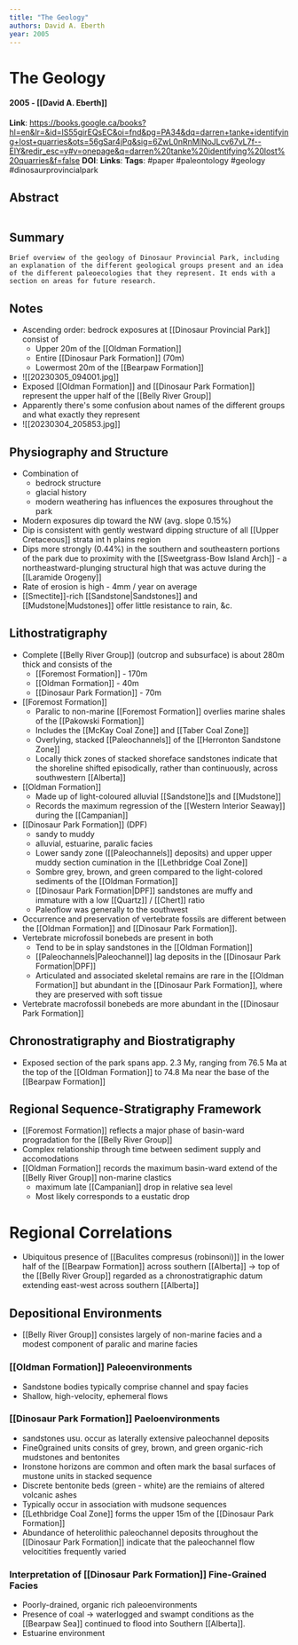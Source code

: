 ```yaml
---
title: "The Geology"
authors: David A. Eberth
year: 2005
---
```

# The Geology
#### 2005 - [[David A. Eberth]]
**Link**: https://books.google.ca/books?hl=en&lr=&id=lS55girEQsEC&oi=fnd&pg=PA34&dq=darren+tanke+identifying+lost+quarries&ots=56gSar4jPq&sig=6ZwL0nRnMlNoJLcv67vL7f--ElY&redir_esc=y#v=onepage&q=darren%20tanke%20identifying%20lost%20quarries&f=false
**DOI**: 
**Links**:
**Tags**: #paper #paleontology #geology #dinosaurprovincialpark 

## Abstract
```

```

## Summary
```
Brief overview of the geology of Dinosaur Provincial Park, including an explanation of the different geological groups present and an idea of the different paleoecologies that they represent. It ends with a section on areas for future research.
```

## Notes
- Ascending order: bedrock exposures at [[Dinosaur Provincial Park]] consist of 
	- Upper 20m of the [[Oldman Formation]]
	- Entire [[Dinosaur Park Formation]] (70m)
	- Lowermost 20m of the [[Bearpaw Formation]]
- ![[20230305_094001.jpg]]
- Exposed [[Oldman Formation]] and [[Dinosaur Park Formation]] represent the upper half of the [[Belly River Group]]
- Apparently there's some confusion about names of the different groups and what exactly they represent
- ![[20230304_205853.jpg]]
## Physiography and Structure
- Combination of
	- bedrock structure
	- glacial history
	- modern weathering
	  has influences the exposures throughout the park
- Modern exposures dip toward the NW (avg. slope 0.15%)
- Dip is consistent with gently westward dipping structure of all [[Upper Cretaceous]] strata int h plains region
- Dips more strongly (0.44%) in the southern and southeastern portions of the park due to proximity with the [[Sweetgrass-Bow Island Arch]] - a northeastward-plunging structural high that was actuve during the [[Laramide Orogeny]]
- Rate of erosion is high - 4mm / year on average
- [[Smectite]]-rich [[Sandstone|Sandstones]] and [[Mudstone|Mudstones]] offer little resistance to rain, &c.

## Lithostratigraphy
- Complete [[Belly River Group]] (outcrop and subsurface) is about 280m thick and consists of the
	- [[Foremost Formation]] - 170m
	- [[Oldman Formation]] - 40m
	- [[Dinosaur Park Formation]] - 70m
- [[Foremost Formation]]
	- Paralic to non-marine [[Foremost Formation]] overlies marine shales of the [[Pakowski Formation]] 
	- Includes the [[McKay Coal Zone]]  and [[Taber Coal Zone]]
	- Overlying, stacked [[Paleochannels]] of the [[Herronton Sandstone Zone]]
	- Locally thick zones of stacked shoreface sandstones indicate that the shoreline shifted episodically, rather than continuously, across southwestern [[Alberta]]
- [[Oldman Formation]]
	- Made up of light-coloured alluvial [[Sandstone]]s and [[Mudstone]]
	- Records the maximum regression of the [[Western Interior Seaway]] during the [[Campanian]]
- [[Dinosaur Park Formation]] (DPF)
	- sandy to muddy
	- alluvial, estuarine, paralic facies
	- Lower sandy zone ([[Paleochannels]] deposits) and upper upper muddy section cumination in the [[Lethbridge Coal Zone]]
	- Sombre grey, brown, and green compared to the light-colored sediments of the [[Oldman Formation]]
	- [[Dinosaur Park Formation|DPF]] sandstones are muffy and immature with a low [[Quartz]] / [[Chert]] ratio
	- Paleoflow was generally to the southwest
- Occurrence and preservation of vertebrate fossils are different between the [[Oldman Formation]] and [[Dinosaur Park Formation]].
- Vertebrate microfossil bonebeds are present in both
	- Tend to be in splay sandstones in the [[Oldman Formation]]
	- [[Paleochannels|Paleochannel]] lag deposits in the [[Dinosaur Park Formation|DPF]]
	 - Articulated and associated skeletal remains are rare in the [[Oldman Formation]] but abundant in the [[Dinosaur Park Formation]], where they are preserved with soft tissue
 - Vertebrate macrofossil bonebeds are more abundant in the [[Dinosaur Park Formation]]

## Chronostratigraphy and Biostratigraphy
- Exposed section of the park spans app. 2.3 My, ranging from 76.5 Ma at the top of the [[Oldman Formation]] to 74.8 Ma near the base of the [[Bearpaw Formation]]

## Regional Sequence-Stratigraphy Framework
- [[Foremost Formation]] reflects a major phase of basin-ward progradation for the [[Belly River Group]]
- Complex relationship through time between sediment supply and accomodations
- [[Oldman Formation]] records the maximum basin-ward extend of the [[Belly River Group]] non-marine clastics
	- maximum late [[Campanian]] drop in relative sea level
	- Most likely corresponds to a eustatic drop

# Regional Correlations
- Ubiquitous presence of [[Baculites compresus (robinsoni)]] in the lower half of the [[Bearpaw Formation]] across southern [[Alberta]] -> top of the [[Belly River Group]] regarded as a chronostratigraphic datum extending east-west across southern [[Alberta]]

## Depositional Environments
- [[Belly River Group]] consistes largely of non-marine facies and a modest component of paralic and marine facies

### [[Oldman Formation]] Paleoenvironments
- Sandstone bodies typically comprise channel and spay facies
- Shallow, high-velocity, ephemeral flows

### [[Dinosaur Park Formation]] Paeloenvironments
- sandstones usu. occur as laterally extensive paleochannel deposits
- Fine0grained units consits of grey, brown, and green organic-rich mudstones and bentonites
- Ironstone horizons are common and often mark the basal surfaces of mustone units in  stacked sequence
- Discrete bentonite beds (green - white) are the remiains of altered volcanic ashes
- Typically occur in association with mudsone sequences
- [[Lethbridge Coal Zone]] forms the upper 15m of the [[Dinosaur Park Formation]]
- Abundance of heterolithic paleochannel deposits throughout the [[Dinosaur Park Formation]] indicate that the paleochannel flow velocitities frequently varied

### Interpretation of [[Dinosaur Park Formation]] Fine-Grained Facies
- Poorly-drained, organic rich paleoenvironments
- Presence of coal -> waterlogged and swampt conditions as the [[Bearpaw Sea]] continued to flood into Southern [[Alberta]].
- Estuarine environment